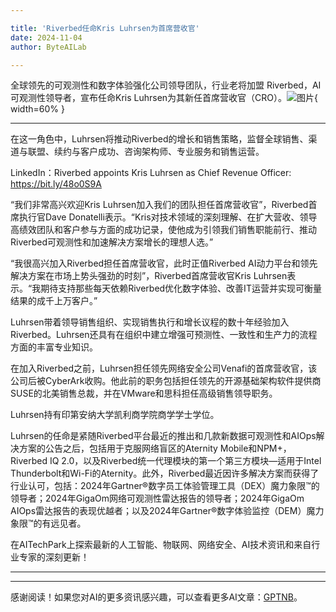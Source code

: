 ```yaml
---

title: 'Riverbed任命Kris Luhrsen为首席营收官'
date: 2024-11-04
author: ByteAILab

---
```


全球领先的可观测性和数字体验强化公司领导团队，行业老将加盟
Riverbed，AI可观测性领导者，宣布任命Kris Luhrsen为其新任首席营收官（CRO）。![图片](https://ai-techpark.com/wp-content/uploads/2024/10/Riverbed-960x540.jpg){ width=60% }

---
在这一角色中，Luhrsen将推动Riverbed的增长和销售策略，监督全球销售、渠道与联盟、续约与客户成功、咨询架构师、专业服务和销售运营。

LinkedIn：Riverbed appoints Kris Luhrsen as Chief Revenue Officer: https://bit.ly/48o0S9A

“我们非常高兴欢迎Kris Luhrsen加入我们的团队担任首席营收官”，Riverbed首席执行官Dave Donatelli表示。“Kris对技术领域的深刻理解、在扩大营收、领导高绩效团队和客户参与方面的成功记录，使他成为引领我们销售职能前行、推动Riverbed可观测性和加速解决方案增长的理想人选。”

“我很高兴加入Riverbed担任首席营收官，此时正值Riverbed AI动力平台和领先解决方案在市场上势头强劲的时刻”，Riverbed首席营收官Kris Luhrsen表示。“我期待支持那些每天依赖Riverbed优化数字体验、改善IT运营并实现可衡量结果的成千上万客户。”

Luhrsen带着领导销售组织、实现销售执行和增长议程的数十年经验加入Riverbed。Luhrsen还具有在组织中建立增强可预测性、一致性和生产力的流程方面的丰富专业知识。

在加入Riverbed之前，Luhrsen担任领先网络安全公司Venafi的首席营收官，该公司后被CyberArk收购。他此前的职务包括担任领先的开源基础架构软件提供商SUSE的北美销售总裁，并在VMware和思科担任高级销售领导职务。

Luhrsen持有印第安纳大学凯利商学院商学学士学位。

Luhrsen的任命是紧随Riverbed平台最近的推出和几款新数据可观测性和AIOps解决方案的公告之后，包括用于克服网络盲区的Aternity Mobile和NPM+，Riverbed IQ 2.0，以及Riverbed统一代理模块的第一个第三方模块—适用于Intel Thunderbolt和Wi-Fi的Aternity。此外，Riverbed最近因许多解决方案而获得了行业认可，包括：2024年Gartner®数字员工体验管理工具（DEX）魔力象限™的领导者；2024年GigaOm网络可观测性雷达报告的领导者；2024年GigaOm AIOps雷达报告的表现优越者；以及2024年Gartner®数字体验监控（DEM）魔力象限™的有远见者。

在AITechPark上探索最新的人工智能、物联网、网络安全、AI技术资讯和来自行业专家的深刻更新！

---
---
感谢阅读！如果您对AI的更多资讯感兴趣，可以查看更多AI文章：[GPTNB](https://gptnb.com)。